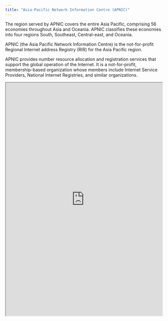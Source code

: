 ```yaml
---
title: "Asia‑Pacific Network Information Centre (APNIC)"
---
```


The region served by APNIC covers the entire Asia Pacific, comprising 56 economies throughout Asia and Oceania. APNIC classifies these economies into four regions South, Southeast, Central-east, and Oceania.

APNIC (the Asia Pacific Network Information Centre) is the not-for-profit Regional Internet address Registry (RIR) for the Asia Pacific region.

APNIC provides number resource allocation and registration services that support the global operation of the Internet. It is a not-for-profit, membership-based organization whose members include Internet Service Providers, National Internet Registries, and similar organizations.

<iframe height="750" width="100%" src="https://ewelton.github.io/ktest/wiki.html#Asia%E2%80%91Pacific%20Network%20Information%20Centre%20(APNIC)"></iframe>
